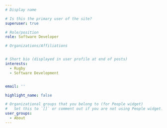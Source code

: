 ```yaml
---
# Display name

# Is this the primary user of the site?
superuser: true

# Role/position
role: Software Developer

# Organizations/Affiliations


# Short bio (displayed in user profile at end of posts)
interests:
  - Rugby
  - Software Development


email: ''

highlight_name: false

# Organizational groups that you belong to (for People widget)
#   Set this to `[]` or comment out if you are not using People widget.
user_groups:
  - About
---
```

